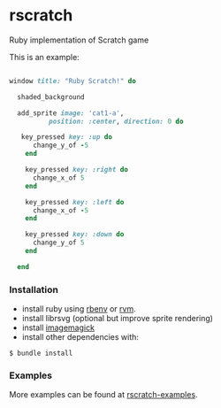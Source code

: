 rscratch
========

Ruby implementation of Scratch game

This is an example:

```ruby

window title: "Ruby Scratch!" do

  shaded_background

  add_sprite image: 'cat1-a',
          position: :center, direction: 0 do

   key_pressed key: :up do
      change_y_of -5 
    end

    key_pressed key: :right do
      change_x_of 5 
    end

    key_pressed key: :left do
      change_x_of -5
    end

    key_pressed key: :down do
      change_y_of 5
    end

  end
```

### Installation

* install ruby using [rbenv](https://github.com/sstephenson/rbenv) or [rvm](https://rvm.io/).
* install librsvg (optional but improve sprite rendering)
* install [imagemagick](http://www.imagemagick.org/script/binary-releases.php)
* install other dependencies with:
```
$ bundle install
```

### Examples
More examples can be found at [rscratch-examples](https://github.com/NextStepFun/rscratch-examples).
